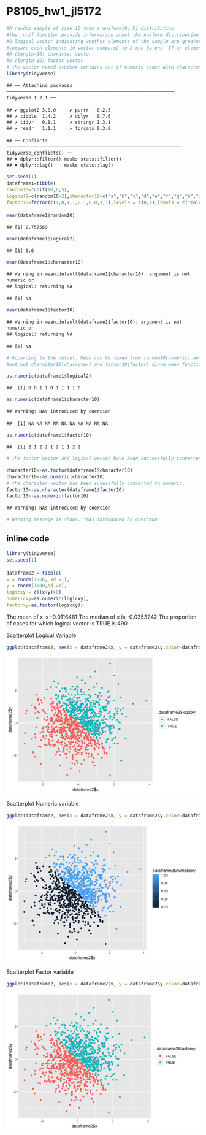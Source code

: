 P8105\_hw1\_jl5172
================

``` r
#A random sample of size 10 from a uniform[0, 5] distribution
#the runif function provide information about the uniform distribution on the interval from min to max. In this case #sample size is 10,min=0 max=5 
#A logical vector indicating whether elements of the sample are greater than 2
#compare each elements in vector compare2 to 2 one by one. If an element is greater than 2 R will return TRUE otherwise it will return FALSE
#A (length-10) character vector 
#A (length-10) factor vector
# the vector named student contains set of numeric codes with character-valued levels
library(tidyverse)
```

    ## ── Attaching packages ───────────────────────────────────────────────────────────── tidyverse 1.2.1 ──

    ## ✔ ggplot2 3.0.0     ✔ purrr   0.2.5
    ## ✔ tibble  1.4.2     ✔ dplyr   0.7.6
    ## ✔ tidyr   0.8.1     ✔ stringr 1.3.1
    ## ✔ readr   1.1.1     ✔ forcats 0.3.0

    ## ── Conflicts ──────────────────────────────────────────────────────────────── tidyverse_conflicts() ──
    ## ✖ dplyr::filter() masks stats::filter()
    ## ✖ dplyr::lag()    masks stats::lag()

``` r
set.seed(1)
dataframe1=tibble(
random10=runif(10,0,5),  
logical2=c(random10>2),character10=c("a","b","c","d","e","f","g","h","i","j"),
factor10=factor(c(1,0,1,1,0,1,0,0,1,1),levels = c(0,1),labels = c("male","female")))

mean(dataframe1$random10)
```

    ## [1] 2.757569

``` r
mean(dataframe1$logical2)
```

    ## [1] 0.6

``` r
mean(dataframe1$character10)
```

    ## Warning in mean.default(dataframe1$character10): argument is not numeric or
    ## logical: returning NA

    ## [1] NA

``` r
mean(dataframe1$factor10)
```

    ## Warning in mean.default(dataframe1$factor10): argument is not numeric or
    ## logical: returning NA

    ## [1] NA

``` r
# According to the output. Mean can be taken from random10(numeric) and logical2(numeric) 
#but not character10(character) and factor10(factor) since mean function is designed for numeric/logical vectors
```

``` r
as.numeric(dataframe1$logical2)
```

    ##  [1] 0 0 1 1 0 1 1 1 1 0

``` r
as.numeric(dataframe1$character10)  
```

    ## Warning: NAs introduced by coercion

    ##  [1] NA NA NA NA NA NA NA NA NA NA

``` r
as.numeric(dataframe1$factor10)
```

    ##  [1] 2 1 2 2 1 2 1 1 2 2

``` r
# the factor vector and logical vector have been successfully converted to numeric. However, character vector was not able to be converted
```

``` r
character10<-as.factor(dataframe1$character10)
character10<-as.numeric(character10)
# the character vector has been sucessfully converted to numeric.
factor10<-as.character(dataframe1$factor10)
factor10<-as.numeric(factor10)
```

    ## Warning: NAs introduced by coercion

``` r
# Warning message is shown. "NAs introduced by coercion"
```

inline code
-----------

``` r
library(tidyverse)
set.seed(1)

dataframe2 = tibble(
x = rnorm(1000, sd =1),
y = rnorm(1000,sd =1),
logicxy = c((x+y)>0),
numericxy=as.numeric(logicxy),
factorxy=as.factor(logicxy))
```

The mean of x is -0.0116481 The median of x is -0.0353242 The proportion of cases for which logical vector is TRUE is 490

Scatterplot Logical Variable

``` r
ggplot(dataframe2, aes(x = dataframe2$x, y = dataframe2$y,color=dataframe2$logicxy)) + geom_point()
```

![](P8105_hw1_jl5172_files/figure-markdown_github/unnamed-chunk-6-1.png)

Scatterplot Numeric variable

``` r
ggplot(dataframe2, aes(x = dataframe2$x, y = dataframe2$y,color=dataframe2$numericxy)) + geom_point()
```

![](P8105_hw1_jl5172_files/figure-markdown_github/unnamed-chunk-7-1.png)

Scatterplot Factor variable

``` r
ggplot(dataframe2, aes(x = dataframe2$x, y = dataframe2$y,color=dataframe2$factorxy)) + geom_point()
```

![](P8105_hw1_jl5172_files/figure-markdown_github/unnamed-chunk-8-1.png)
